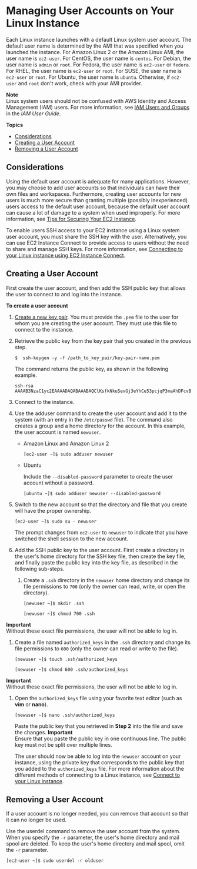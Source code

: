# Managing User Accounts on Your Linux Instance<a name="managing-users"></a>

Each Linux instance launches with a default Linux system user account\. The default user name is determined by the AMI that was specified when you launched the instance\. For Amazon Linux 2 or the Amazon Linux AMI, the user name is `ec2-user`\. For CentOS, the user name is `centos`\. For Debian, the user name is `admin` or `root`\. For Fedora, the user name is `ec2-user` or `fedora`\. For RHEL, the user name is `ec2-user` or `root`\. For SUSE, the user name is `ec2-user` or `root`\. For Ubuntu, the user name is `ubuntu`\. Otherwise, if `ec2-user` and `root` don't work, check with your AMI provider\.

**Note**  
Linux system users should not be confused with AWS Identity and Access Management \(IAM\) users\. For more information, see [IAM Users and Groups](https://docs.aws.amazon.com/IAM/latest/UserGuide/Using_WorkingWithGroupsAndUsers.html) in the *IAM User Guide*\.

**Topics**
+ [Considerations](#add-user-best-practice)
+ [Creating a User Account](#create-user-account)
+ [Removing a User Account](#delete-user-acount)

## Considerations<a name="add-user-best-practice"></a>

Using the default user account is adequate for many applications\. However, you may choose to add user accounts so that individuals can have their own files and workspaces\. Furthermore, creating user accounts for new users is much more secure than granting multiple \(possibly inexperienced\) users access to the default user account, because the default user account can cause a lot of damage to a system when used improperly\. For more information, see [Tips for Securing Your EC2 Instance](http://aws.amazon.com/articles/tips-for-securing-your-ec2-instance/)\.

To enable users SSH access to your EC2 instance using a Linux system user account, you must share the SSH key with the user\. Alternatively, you can use EC2 Instance Connect to provide access to users without the need to share and manage SSH keys\. For more information, see [Connecting to your Linux instance using EC2 Instance Connect](Connect-using-EC2-Instance-Connect.md)\.

## Creating a User Account<a name="create-user-account"></a>

First create the user account, and then add the SSH public key that allows the user to connect to and log into the instance\.

**To create a user account**

1. [Create a new key pair](ec2-key-pairs.md#having-ec2-create-your-key-pair)\. You must provide the `.pem` file to the user for whom you are creating the user account\. They must use this file to connect to the instance\.

1. Retrieve the public key from the key pair that you created in the previous step\.

   ```
   $  ssh-keygen -y -f /path_to_key_pair/key-pair-name.pem
   ```

   The command returns the public key, as shown in the following example\.

   ```
   ssh-rsa AAAAB3NzaC1yc2EAAAADAQABAAABAQClKsfkNkuSevGj3eYhCe53pcjqP3maAhDFcvBS7O6Vhz2ItxCih+PnDSUaw+WNQn/mZphTk/a/gU8jEzoOWbkM4yxyb/wB96xbiFveSFJuOp/d6RJhJOI0iBXrlsLnBItntckiJ7FbtxJMXLvvwJryDUilBMTjYtwB+QhYXUMOzce5Pjz5/i8SeJtjnV3iAoG/cQk+0FzZqaeJAAHco+CY/5WrUBkrHmFJr6HcXkvJdWPkYQS3xqC0+FmUZofz221CBt5IMucxXPkX4rWi+z7wB3RbBQoQzd8v7yeb7OzlPnWOyN0qFU0XA246RA8QFYiCNYwI3f05p6KLxEXAMPLE
   ```

1. Connect to the instance\.

1. Use the adduser command to create the user account and add it to the system \(with an entry in the `/etc/passwd` file\)\. The command also creates a group and a home directory for the account\. In this example, the user account is named `newuser`\.
   + Amazon Linux and Amazon Linux 2

     ```
     [ec2-user ~]$ sudo adduser newuser
     ```
   + Ubuntu

     Include the `--disabled-password` parameter to create the user account without a password\.

     ```
     [ubuntu ~]$ sudo adduser newuser --disabled-password
     ```

1. Switch to the new account so that the directory and file that you create will have the proper ownership\.

   ```
   [ec2-user ~]$ sudo su - newuser
   ```

   The prompt changes from `ec2-user` to `newuser` to indicate that you have switched the shell session to the new account\.

1. Add the SSH public key to the user account\. First create a directory in the user's home directory for the SSH key file, then create the key file, and finally paste the public key into the key file, as described in the following sub\-steps\.

   1. Create a `.ssh` directory in the `newuser` home directory and change its file permissions to `700` \(only the owner can read, write, or open the directory\)\.

      ```
      [newuser ~]$ mkdir .ssh
      ```

      ```
      [newuser ~]$ chmod 700 .ssh
      ```
**Important**  
Without these exact file permissions, the user will not be able to log in\.

   1. Create a file named `authorized_keys` in the `.ssh` directory and change its file permissions to `600` \(only the owner can read or write to the file\)\.

      ```
      [newuser ~]$ touch .ssh/authorized_keys
      ```

      ```
      [newuser ~]$ chmod 600 .ssh/authorized_keys
      ```
**Important**  
Without these exact file permissions, the user will not be able to log in\.

   1. <a name="edit_auth_keys"></a>Open the `authorized_keys` file using your favorite text editor \(such as **vim** or **nano**\)\.

      ```
      [newuser ~]$ nano .ssh/authorized_keys
      ```

      Paste the public key that you retrieved in **Step 2** into the file and save the changes\.
**Important**  
Ensure that you paste the public key in one continuous line\. The public key must not be split over multiple lines\.

      The user should now be able to log into the `newuser` account on your instance, using the private key that corresponds to the public key that you added to the `authorized_keys` file\. For more information about the different methods of connecting to a Linux instance, see [Connect to your Linux instance](AccessingInstances.md)\.

## Removing a User Account<a name="delete-user-acount"></a>

If a user account is no longer needed, you can remove that account so that it can no longer be used\.

Use the userdel command to remove the user account from the system\. When you specify the `-r` parameter, the user's home directory and mail spool are deleted\. To keep the user's home directory and mail spool, omit the `-r` parameter\.

```
[ec2-user ~]$ sudo userdel -r olduser
```